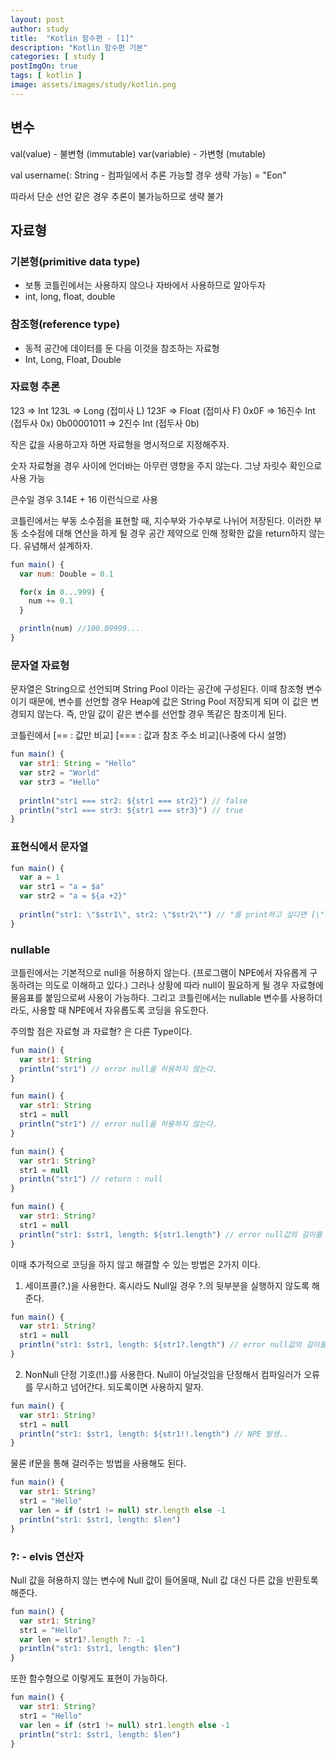```yaml
---
layout: post
author: study
title:  "Kotlin 함수편 - [1]"
description: "Kotlin 함수편 기본"
categories: [ study ]
postImgOn: true
tags: [ kotlin ]
image: assets/images/study/kotlin.png
---
```

 
## 변수
  val(value) - 불변형 (immutable)
  var(variable) - 가변형 (mutable)

  val username(: String - 컴파일에서 추론 가능할 경우 생략 가능) = "Eon"

  따라서 단순 선언 같은 경우 추론이 불가능하므로 생략 불가

## 자료형

### 기본형(primitive data type)
- 보통 코틀린에서는 사용하지 않으나 자바에서 사용하므로 알아두자
- int, long, float, double

### 참조형(reference type)
- 동적 공간에 데이터를 둔 다음 이것을 참조하는 자료형
- Int, Long, Float, Double

### 자료형 추론
123 => Int
123L => Long (접미사 L)
123F => Float (접미사 F)
0x0F => 16진수 Int (접두사 0x)
0b00001011 => 2진수 Int (접두사 0b)

작은 값을 사용하고자 하면 자료형을 명시적으로 지정해주자.

숫자 자료형을 경우 사이에 언더바는 아무런 영향을 주지 않는다. 그냥 자릿수 확인으로 사용 가능

큰수일 경우 3.14E + 16 이런식으로 사용

코틀린에서는 부동 소수점을 표현할 때, 지수부와 가수부로 나뉘어 저장된다. 이러한 부동 소수점에 대해 연산을 하게 될 경우 공간 제약으로 인해 정확한 값을 return하지 않는다. 유념해서 설계하자.

```javascript
fun main() {
  var num: Double = 0.1

  for(x in 0...999) {
    num += 0.1
  }

  println(num) //100.09999...
}
```

### 문자열 자료형

문자열은 String으로 선언되며 String Pool 이라는 공간에 구성된다. 이때 참조형 변수이기 때문에, 변수를 선언할 경우 Heap에 값은 String Pool 저장되게 되며 이 값은 변경되지 않는다. 즉, 만일 값이 같은 변수를 선언할 경우 똑같은 참조이게 된다. 

코틀린에서 [== : 값만 비교] [=== : 값과 참조 주소 비교](나중에 다시 설명)

```javascript
fun main() {
  var str1: String = "Hello"
  var str2 = "World"
  var str3 = "Hello"
  
  println("str1 === str2: ${str1 === str2}") // false
  println("str1 === str3: ${str1 === str3}") // true
}
```

 ### 표현식에서 문자열

```javascript
fun main() {
  var a = 1
  var str1 = "a = $a"
  var str2 = "a = ${a +2}"
  
  println("str1: \"$str1\", str2: \"$str2\"") // "를 print하고 싶다면 [\"] 이렇게 쓰면 된다.
}
```

 ### nullable
  코틀린에서는 기본적으로 null을 허용하지 않는다. (프로그램이 NPE에서 자유롭게 구동하려는 의도로 이해하고 있다.) 그러나 상황에 따라 null이 필요하게 될 경우 자료형에 물음표를 붙임으로써 사용이 가능하다. 그리고 코틀린에서는 nullable 변수를 사용하더라도, 사용할 때 NPE에서 자유롭도록 코딩을 유도한다.

  주의할 점은 자료형 과 자료형? 은 다른 Type이다.

```javascript
fun main() {
  var str1: String
  println("str1") // error null을 허용하지 않는다.
}
```
```javascript
fun main() {
  var str1: String
  str1 = null
  println("str1") // error null을 허용하지 않는다.
}
```
```javascript
fun main() {
  var str1: String?
  str1 = null
  println("str1") // return : null
}
```
```javascript
fun main() {
  var str1: String?
  str1 = null
  println("str1: $str1, length: ${str1.length") // error null값의 길이를 참조할 수 있게 된다.
}
```
이때 추가적으로 코딩을 하지 않고 해결할 수 있는 방법은 2가지 이다. 
1.  세이프콜(?.)을 사용한다. 
 혹시라도 Null일 경우 ?.의 뒷부분을 실행하지 않도록 해준다.

```javascript
fun main() {
  var str1: String?
  str1 = null
  println("str1: $str1, length: ${str1?.length") // error null값의 길이를 참조할 수 있게 된다.
}
```

2. NonNull 단정 기호(!!.)를 사용한다.
 Null이 아닐것임을 단정해서 컴파일러가 오류를 무시하고 넘어간다. 되도록이면 사용하지 말자.

```javascript
fun main() {
  var str1: String?
  str1 = null
  println("str1: $str1, length: ${str1!!.length") // NPE 발생..
}
```

물론 if문을 통해 걸러주는 방법을 사용해도 된다.

```javascript
fun main() {
  var str1: String?
  str1 = "Hello"
  var len = if (str1 != null) str.length else -1
  println("str1: $str1, length: $len")
}
```

### ?: - elvis 연산자
Null 값을 혀용하지 않는 변수에 Null 값이 들어올때, Null 값 대신 다른 값을 반환토록 해준다.

```javascript
fun main() {
  var str1: String?
  str1 = "Hello"
  var len = str1?.length ?: -1
  println("str1: $str1, length: $len")
}
```

또한 함수형으로 이렇게도 표현이 가능하다.

```javascript
fun main() {
  var str1: String?
  str1 = "Hello"
  var len = if (str1 != null) str1.length else -1
  println("str1: $str1, length: $len")
}
```